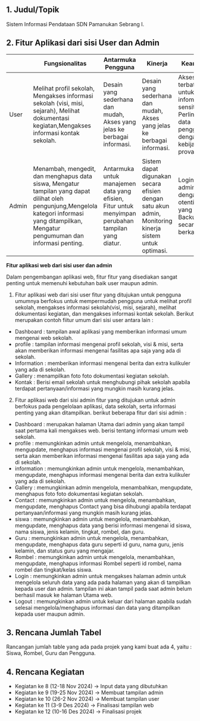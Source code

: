 ## 1. Judul/Topik
Sistem Informasi Pendataan SDN Pamanukan Sebrang I.

## 2. Fitur Aplikasi dari sisi User dan Admin 

|     |          Fungsionalitas         |     Antarmuka Pengguna      |         Kinerja        |           Keamanan         |
|---- |---------------------------------|-----------------------------|------------------------|----------------------------|
|User |Melihat profil sekolah, Mengakses informasi sekolah (visi, misi, sejarah), Melihat dokumentasi kegiatan,Mengakses informasi kontak sekolah.| Desain yang sederhana dan mudah, Akses yang jelas ke berbagai informasi.|Desain yang sederhana dan mudah, Akses yang jelas ke berbagai informasi.|Akses terbatas untuk infomasi sensitif, Perlindungan data pengguna dengan kebijakan provasi.|
|Admin |Menambah, mengedit, dan menghapus data siswa, Mengatur tampilan yang dapat dilihat oleh pengunjung,Mengelola kategori informasi yang ditampilkan, Mengatur pengumuman dan informasi penting.| Antarmuka untuk manajemen data yang efisien, Fitur untuk menyimpan perubahan tampilan yang diatur. |Sistem dapat digunakan secara efisien dengan satu akun admin, Monitoring kinerja sistem untuk optimasi. |Login untuk admin dengan otentikasi yang kuat, Backup data secara berkala.|

**Fitur aplikasi web dari sisi user dan admin**

Dalam pengembangan aplikasi web, fitur fitur yang disediakan sangat penting untuk memenuhi kebutuhan baik user maupun admin.

1. Fitur aplikasi web dari sisi user
fitur yang ditujukan untuk pengguna umumnya berfokus untuk mempermudah pengguna untuk melihat profil sekolah, mengakses informasi sekolah(visi, misi, sejarah), melihat dokumentasi kegiatan, dan mengakses informasi kontak sekolah. Berikut merupakan contoh fiitur umum dari sisi user antara lain :
  * Dashboard : tampilan awal aplikasi yang memberikan informasi umum mengenai web sekolah.
  * profile   : tampilan informasi mengenai profil sekolah, visi & misi, serta akan memberikan informasi mengenai fasilitas apa saja yang ada di sekolah.
  * Information : memberikan informasi mengenai berita dan extra kulikuler yang ada di sekolah.
  * Gallery : menampilkan foto foto dokumentasi kegiatan sekolah.  
  * Kontak : Berisi email sekolah untuk menghubungi pihak sekolah apabila terdapat pertanyaan/informasi yang mungkin masih kurang jelas.

2. Fitur aplikasi web dari sisi admin
fitur yang ditujukan untuk admin berfokus pada pengelolaan aplikasi, data sekolah, serta informasi penting yang akan ditampilkan. berikut beberapa fitur dari sisi admin :
  * Dashboard :  merupakan halaman Utama dari admin yang akan tampil saat pertama kali mengakses web. berisi tentang informasi umum web sekolah.
  * profile : memungkinkan admin untuk mengelola, menambahkan, mengupdate, menghapus informasi mengenai profil sekolah, visi & misi, serta akan memberikan informasi mengenai fasilitas apa saja yang ada di sekolah.
  * information : memungkinkan admin untuk mengelola, menambahkan, mengupdate, menghapus informasi mengenai berita dan extra kulikuler yang ada di sekolah. 
  * Gallery : memungkinkan admin mengelola, menambahkan, mengupdate, menghapus foto foto dokumentasi kegiatan sekolah.
  * Contact : memungkinkan admin untuk mengelola, menambahkan, mengupdate, menghapus Contact yang bisa dihubungi apabila terdapat pertanyaan/informasi yang mungkin masih kurang jelas.
  * siswa : memungkinkan admin untuk mengelola, menambahkan, mengupdate, menghapus data yang berisi informasi mengenai id siswa, nama siswa, jenis kelamin, tingkat, rombel, dan guru. 
  * Guru : memungkinkan admin untuk mengelola, menambahkan, mengupdate, menghapus data guru seperti id guru, nama guru, jenis kelamin, dan status guru yang mengajar.
  * Rombel : memungkinkan admin untuk mengelola, menambahkan, mengupdate, menghapus informasi Rombel seperti id rombel, nama rombel dan tingkat/kelas siswa.
  * Login : memungkinkan admin untuk mengakses halaman admin untuk mengelola seluruh data yang ada pada halaman yang akan di tampilkan kepada user dan admin. tampilan ini akan tampil pada saat admin belum berhasil masuk ke halaman Utama web.
  * Logout : memungkinkan admin untuk keluar dari halaman apabila sudah selesai mengelola/menghapus informasi dan data yang ditampilkan kepada user maupun admin.


## 3. Rencana Jumlah Tabel
Rancangan jumlah table yang ada pada projek yang kami buat ada 4, yaitu : Siswa, Rombel, Guru dan Pengguna.

## 4. Rencana Kegiatan
- Kegiatan ke 8 (12-18 Nov 2024) -> Input data yang dibutuhkan
- Kegiatan ke 9 (19-25 Nov 2024) -> Membuat tampilan admin
- Kegiatan ke 10 (26-2 Nov 2024) -> Membuat tampilan user
- Kegiatan ke 11 (3-9 Des 2024) -> Finalisasi tampilan web
- Kegiatan ke 12 (10-16 Des 2024) -> Finalisasi projek 
